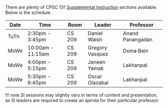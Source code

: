 
There are plenty of CPSC 131 [Supplemental Instruction][1] sections available. Below is the schedule.

  [1]: http://www.fullerton.edu/si/

| Date | Time  | Room | Leader |  Professor |
| ---- | ------| ---- | ------ | ---------- |
| TuTh | 2:30pm - 3:45pm | CS 209 | Daniel Walsh | Anand Panangadan |
| MoWe | 10:00am - 11:15am | CS 209 | Gregory Vasquez | Doina Bein |
| MoWe | 4:00pm - 5:15pm | CS 209 | Janeen Yamak | Lakhanpal |
| MoWe | 5:30pm - 6:45pm | CS 209 | Oscar Olazabal | Lakhanpal |

!!! note
    SI sessions may slightly vary in terms of content and presentation, as SI leaders are required to create an ajenda for their particular professor.
